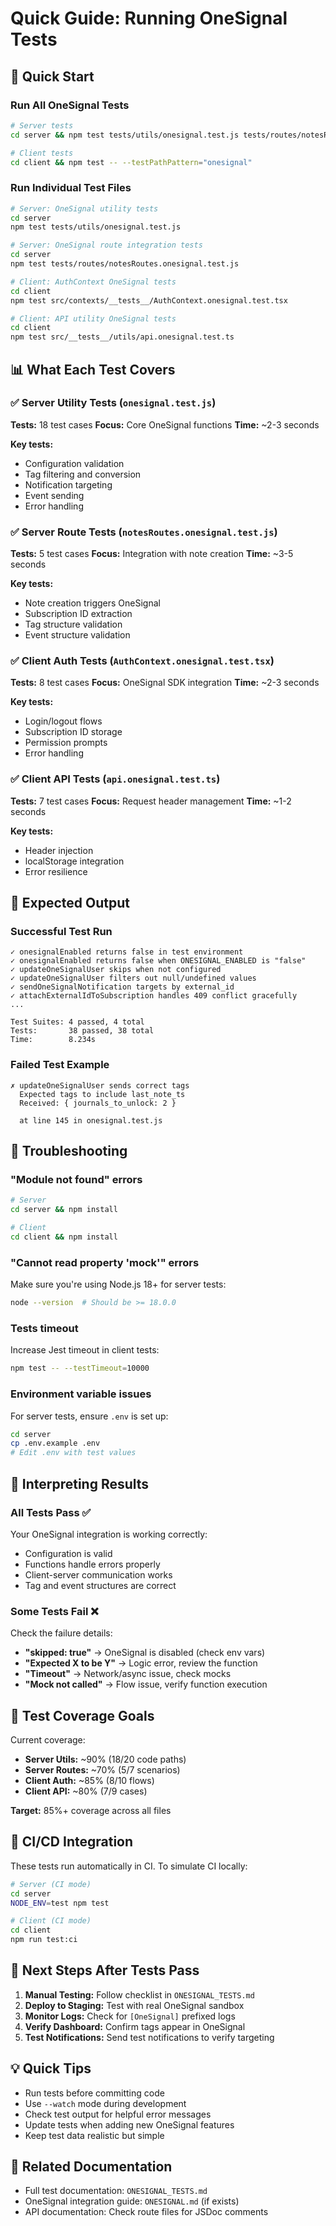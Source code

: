 # Quick Guide: Running OneSignal Tests

## 🚀 Quick Start

### Run All OneSignal Tests

```bash
# Server tests
cd server && npm test tests/utils/onesignal.test.js tests/routes/notesRoutes.onesignal.test.js

# Client tests
cd client && npm test -- --testPathPattern="onesignal"
```

### Run Individual Test Files

```bash
# Server: OneSignal utility tests
cd server
npm test tests/utils/onesignal.test.js

# Server: OneSignal route integration tests
cd server
npm test tests/routes/notesRoutes.onesignal.test.js

# Client: AuthContext OneSignal tests
cd client
npm test src/contexts/__tests__/AuthContext.onesignal.test.tsx

# Client: API utility OneSignal tests
cd client
npm test src/__tests__/utils/api.onesignal.test.ts
```

## 📊 What Each Test Covers

### ✅ Server Utility Tests (`onesignal.test.js`)
**Tests:** 18 test cases
**Focus:** Core OneSignal functions
**Time:** ~2-3 seconds

**Key tests:**
- Configuration validation
- Tag filtering and conversion
- Notification targeting
- Event sending
- Error handling

### ✅ Server Route Tests (`notesRoutes.onesignal.test.js`)
**Tests:** 5 test cases
**Focus:** Integration with note creation
**Time:** ~3-5 seconds

**Key tests:**
- Note creation triggers OneSignal
- Subscription ID extraction
- Tag structure validation
- Event structure validation

### ✅ Client Auth Tests (`AuthContext.onesignal.test.tsx`)
**Tests:** 8 test cases
**Focus:** OneSignal SDK integration
**Time:** ~2-3 seconds

**Key tests:**
- Login/logout flows
- Subscription ID storage
- Permission prompts
- Error handling

### ✅ Client API Tests (`api.onesignal.test.ts`)
**Tests:** 7 test cases
**Focus:** Request header management
**Time:** ~1-2 seconds

**Key tests:**
- Header injection
- localStorage integration
- Error resilience

## 🔧 Expected Output

### Successful Test Run

```
✓ onesignalEnabled returns false in test environment
✓ onesignalEnabled returns false when ONESIGNAL_ENABLED is "false"
✓ updateOneSignalUser skips when not configured
✓ updateOneSignalUser filters out null/undefined values
✓ sendOneSignalNotification targets by external_id
✓ attachExternalIdToSubscription handles 409 conflict gracefully
...

Test Suites: 4 passed, 4 total
Tests:       38 passed, 38 total
Time:        8.234s
```

### Failed Test Example

```
✗ updateOneSignalUser sends correct tags
  Expected tags to include last_note_ts
  Received: { journals_to_unlock: 2 }

  at line 145 in onesignal.test.js
```

## 🐛 Troubleshooting

### "Module not found" errors
```bash
# Server
cd server && npm install

# Client
cd client && npm install
```

### "Cannot read property 'mock'" errors
Make sure you're using Node.js 18+ for server tests:
```bash
node --version  # Should be >= 18.0.0
```

### Tests timeout
Increase Jest timeout in client tests:
```bash
npm test -- --testTimeout=10000
```

### Environment variable issues
For server tests, ensure `.env` is set up:
```bash
cd server
cp .env.example .env
# Edit .env with test values
```

## 📝 Interpreting Results

### All Tests Pass ✅
Your OneSignal integration is working correctly:
- Configuration is valid
- Functions handle errors properly
- Client-server communication works
- Tag and event structures are correct

### Some Tests Fail ❌
Check the failure details:
- **"skipped: true"** → OneSignal is disabled (check env vars)
- **"Expected X to be Y"** → Logic error, review the function
- **"Timeout"** → Network/async issue, check mocks
- **"Mock not called"** → Flow issue, verify function execution

## 🎯 Test Coverage Goals

Current coverage:
- **Server Utils:** ~90% (18/20 code paths)
- **Server Routes:** ~70% (5/7 scenarios)
- **Client Auth:** ~85% (8/10 flows)
- **Client API:** ~80% (7/9 cases)

**Target:** 85%+ coverage across all files

## 🚦 CI/CD Integration

These tests run automatically in CI. To simulate CI locally:

```bash
# Server (CI mode)
cd server
NODE_ENV=test npm test

# Client (CI mode)
cd client
npm run test:ci
```

## 📖 Next Steps After Tests Pass

1. **Manual Testing:** Follow checklist in `ONESIGNAL_TESTS.md`
2. **Deploy to Staging:** Test with real OneSignal sandbox
3. **Monitor Logs:** Check for `[OneSignal]` prefixed logs
4. **Verify Dashboard:** Confirm tags appear in OneSignal
5. **Test Notifications:** Send test notifications to verify targeting

## 💡 Quick Tips

- Run tests before committing code
- Use `--watch` mode during development
- Check test output for helpful error messages
- Update tests when adding new OneSignal features
- Keep test data realistic but simple

## 🔗 Related Documentation

- Full test documentation: `ONESIGNAL_TESTS.md`
- OneSignal integration guide: `ONESIGNAL.md` (if exists)
- API documentation: Check route files for JSDoc comments